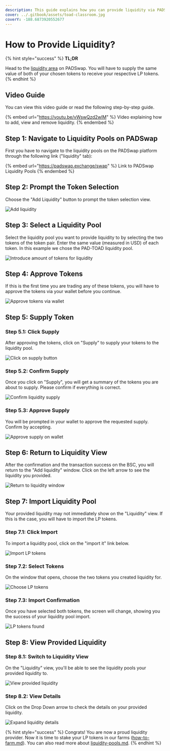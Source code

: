 ```yaml
---
description: This guide explains how you can provide liquidity via PADSwap.
cover: ../.gitbook/assets/toad-classroom.jpg
coverY: -188.6873920552677
---
```


# How to Provide Liquidity?

{% hint style="success" %}
**TL;DR**

Head to the [liquidity area](https://padswap.exchange/#/pool) on PADSwap. You will have to supply the same value of both of your chosen tokens to receive your respective LP tokens.
{% endhint %}

## Video Guide

You can view this video guide or read the following step-by-step guide.

{% embed url="https://youtu.be/vWswQzd2wlM" %}
Video explaining how to add, view and remove liquidity.
{% endembed %}

## Step 1: Navigate to Liquidity Pools on PADSwap

First you have to navigate to the liquidity pools on the PADSwap platform through the following link ("liquidity" tab):

{% embed url="https://padswap.exchange/swap" %}
Link to PADSwap Liquidity Pools
{% endembed %}

## Step 2: Prompt the Token Selection

Choose the "Add Liquidity" button to prompt the token selection view.

![Add liquidity](https://github.com/ToadNetwork/Docs/blob/main/docs/\_media/howtos/PadSwapAddingLiquidity01\_navigateToLiquidity.png?raw=true)

## Step 3: Select a Liquidity Pool

Select the liquidity pool you want to provide liquidity to by selecting the two tokens of the token pair. Enter the same value (measured in USD) of each token. In this example we chose the PAD-TOAD liquidity pool.

![Introduce amount of tokens for liquidity](https://github.com/ToadNetwork/Docs/blob/main/docs/\_media/howtos/PadSwapAddingLiquidity02\_ChooseTokensForLiquidity.png?raw=true)

## Step 4: Approve Tokens

If this is the first time you are trading any of these tokens, you will have to approve the tokens via your wallet before you continue.

![Approve tokens via wallet](https://github.com/ToadNetwork/Docs/blob/main/docs/\_media/howtos/PadSwapAddingLiquidity03\_approveToken1.png?raw=true)

## Step 5: Supply Token

### Step 5.1: Click Supply

After approving the tokens, click on "Supply" to supply your tokens to the liquidity pool.

![Click on supply button](https://github.com/ToadNetwork/Docs/blob/main/docs/\_media/howtos/PadSwapAddingLiquidity06\_supplyLiquidity.png?raw=true)

### Step 5.2: Confirm Supply

Once you click on "Supply", you will get a summary of the tokens you are about to supply. Please confirm if everything is correct.

![Confirm liquidity supply](https://github.com/ToadNetwork/Docs/blob/main/docs/\_media/howtos/PadSwapAddingLiquidity07\_checkSupply.png?raw=true)

### Step 5.3: Approve Supply

You will be prompted in your wallet to approve the requested supply. Confirm by accepting.

![Approve supply on wallet](https://github.com/ToadNetwork/Docs/blob/main/docs/\_media/howtos/PadSwapAddingLiquidity08\_confirmSupplyOnWallet.png?raw=true)

## Step 6: Return to Liquidity View

After the confirmation and the transaction success on the BSC, you will return to the "Add liquidity" window. Click on the left arrow to see the liquidity you provided.

![Return to liquidity window](https://github.com/ToadNetwork/Docs/blob/main/docs/\_media/howtos/PadSwapAddingLiquidity09\_goBackToLiquidity.png?raw=true)

## Step 7: Import Liquidity Pool

Your provided liquidity may not immediately show on the "Liquidity" view. If this is the case, you will have to import the LP tokens.

### Step 7.1: Click Import

To import a liquidity pool, click on the "import it" link below.

![Import LP tokens](https://github.com/ToadNetwork/Docs/blob/main/docs/\_media/howtos/PadSwapAddingLiquidity11\_importLiquidity.png?raw=true)

### Step 7.2: Select Tokens

On the window that opens, choose the two tokens you created liquidity for.

![Choose LP tokens](https://github.com/ToadNetwork/Docs/blob/main/docs/\_media/howtos/PadSwapAddingLiquidity12\_chooseTokens.png?raw=true)

### Step 7.3: Import Confirmation

Once you have selected both tokens, the screen will change, showing you the success of your liquidity pool import.

![LP tokens found](https://github.com/ToadNetwork/Docs/blob/main/docs/\_media/howtos/PadSwapAddingLiquidity13\_poolFound.png?raw=true)

## Step 8: View Provided Liquidity

### Step 8.1: Switch to Liquidity View

On the "Liquidity" view, you'll be able to see the liquidity pools your provided liquidity to.

![View provided liquidity](https://github.com/ToadNetwork/Docs/blob/main/docs/\_media/howtos/PadSwapAddingLiquidity14\_reviewLiquidityPools.png?raw=true)

### Step 8.2: View Details

Click on the Drop Down arrow to check the details on your provided liquidity.

![Expand liquidity details](https://github.com/ToadNetwork/Docs/blob/main/docs/\_media/howtos/PadSwapAddingLiquidity15\_checkDetailsLiquidity.png?raw=true)

{% hint style="success" %}
Congrats! You are now a proud liquidity provider. Now it is time to stake your LP tokens in our farms ([how-to-farm.md](how-to-farm.md "mention")). You can also read more about [liquidity-pools.md](../products/padswap/liquidity-pools.md "mention").
{% endhint %}
